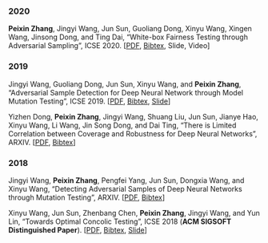 ### 2020
**Peixin Zhang**, Jingyi Wang, Jun Sun, Guoliang Dong, Xinyu Wang, Xingen Wang, Jinsong Dong, and Ting Dai, “White-box Fairness Testing through Adversarial Sampling”, ICSE 2020. \[[PDF](http://pxzhang94.github.io/paper/ai_analysis/icse2020.pdf), [Bibtex](http://pxzhang94.github.io/bibtex/fairness_testing.html), Slide, Video\]

### 2019
Jingyi Wang, Guoliang Dong, Jun Sun, Xinyu Wang, and **Peixin Zhang**, “Adversarial Sample Detection for Deep Neural Network through Model Mutation Testing”, ICSE 2019. \[[PDF](http://pxzhang94.github.io/paper/ai_analysis/icse2019.pdf), [Bibtex](http://pxzhang94.github.io/bibtex/model_mutation.html), [Slide](http://pxzhang94.github.io/slide/icse19.pdf)\]

Yizhen Dong, **Peixin Zhang**, Jingyi Wang, Shuang Liu, Jun Sun, Jianye Hao, Xinyu Wang, Li Wang, Jin Song Dong, and Dai Ting, “There is Limited Correlation between Coverage and Robustness for Deep Neural Networks”, ARXIV. \[[PDF](http://pxzhang94.github.io/paper/ai_analysis/coverage_robustness.pdf), [Bibtex](http://pxzhang94.github.io/bibtex/coverage_robustness.html)\]

### 2018
Jingyi Wang, **Peixin Zhang**, Pengfei Yang, Jun Sun, Dongxia Wang, and Xinyu Wang, “Detecting Adversarial Samples of Deep Neural Networks through Mutation Testing”, ARXIV. \[[PDF](http://pxzhang94.github.io/paper/ai_analysis/input_mutation.pdf), [Bibtex](http://pxzhang94.github.io/bibtex/input_mutation.html)\]

Xinyu Wang, Jun Sun, Zhenbang Chen, **Peixin Zhang**, Jingyi Wang, and Yun Lin, “Towards Optimal Concolic Testing”, ICSE 2018 (**ACM SIGSOFT Distinguished Paper**). \[[PDF](http://pxzhang94.github.io/paper/concolic_testing/icse2018.pdf), [Bibtex](http://pxzhang94.github.io/bibtex/optimal_concolic.html), [Slide](http://pxzhang94.github.io/slide/icse18.pdf)\]



